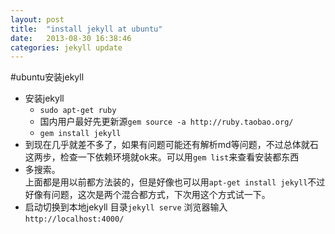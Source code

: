 ```yaml
---
layout: post
title:  "install jekyll at ubuntu"
date:   2013-08-30 16:38:46
categories: jekyll update
---
```

#ubuntu安装jekyll  
- 安装jekyll  
  - `sudo apt-get ruby`  
  - 国内用户最好先更新源`gem source -a http://ruby.taobao.org/`  
  - `gem install jekyll`  
-  到现在几乎就差不多了，如果有问题可能还有解析md等问题，不过总体就石这两步，检查一下依赖环境就ok来。可以用`gem list`来查看安装都东西  
-  多搜索。  
上面都是用以前都方法装的，但是好像也可以用`apt-get install jekyll`不过好像有问题，这次是两个混合都方式，下次用这个方式试一下。  
-  启动切换到本地jekyll 目录`jekyll serve` 浏览器输入`http://localhost:4000/`    
